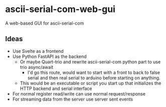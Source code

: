 # ascii-serial-com-web-gui

A web-based GUI for ascii-serial-com

## Ideas

- Use Svelte as a frontend
- Use Python FastAPI as the backend
  - Or maybe Quart-trio and rewrite ascii-serial-com python part to use trio async/await
    - I'd go this route, would want to start with a front to back to false serial and then real serial to arduino before starting on anything.
  - This would be an executable or script you start up that initializes the HTTP backend and serial interface
- For normal register read/write can use normal request/response
- For streaming data from the server use server sent events
